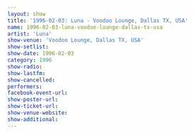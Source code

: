 ```yaml
---
layout: show
title: '1996-02-03: Luna - Voodoo Lounge, Dallas TX, USA'
name: 1996-02-03-luna-voodoo-lounge-dallas-tx-usa
artist: 'Luna'
show-venue: 'Voodoo Lounge, Dallas TX, USA'
show-setlist: 
show-date: 1996-02-03
category: 1996
show-radio: 
show-lastfm: 
show-cancelled: 
performers: 
facebook-event-url: 
show-poster-url: 
show-ticket-url: 
show-venue-website: 
show-additional: 
---
```


